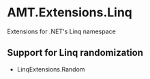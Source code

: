 # AMT.Extensions.Linq

Extensions for .NET's Linq namespace

## Support for Linq randomization

* LinqExtensions.Random
